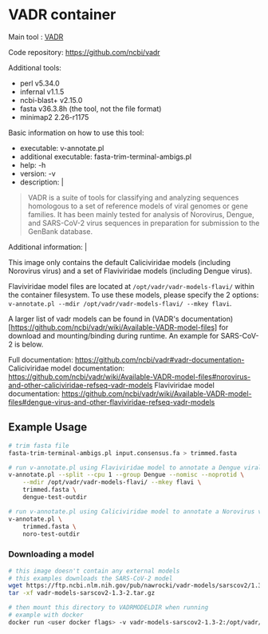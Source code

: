 # VADR container

Main tool : [VADR](https://github.com/ncbi/vadr)
  
Code repository: https://github.com/ncbi/vadr

Additional tools:
- perl v5.34.0
- infernal v1.1.5
- ncbi-blast+ v2.15.0
- fasta v36.3.8h (the tool, not the file format)
- minimap2 2.26-r1175

Basic information on how to use this tool:
- executable: v-annotate.pl
- additional executable: fasta-trim-terminal-ambigs.pl
- help: -h
- version: -v
- description: |

> VADR is a suite of tools for classifying and analyzing sequences homologous to a set of reference models of viral genomes or gene families. It has been mainly tested for analysis of Norovirus, Dengue, and SARS-CoV-2 virus sequences in preparation for submission to the GenBank database.

Additional information: |

This image only contains the default Caliciviridae models (including Norovirus virus) and a set of Flaviviridae models (including Dengue virus). 

Flaviviridae model files are located at `/opt/vadr/vadr-models-flavi/` within the container filesystem. To use these models, please specify the 2 options: `v-annotate.pl --mdir /opt/vadr/vadr-models-flavi/ --mkey flavi`.

A larger list of vadr models can be found in (VADR's documentation)[https://github.com/ncbi/vadr/wiki/Available-VADR-model-files] for download and mounting/binding during runtime. An example for SARS-CoV-2 is below.

Full documentation: https://github.com/ncbi/vadr#vadr-documentation-
Caliciviridae model documentation: https://github.com/ncbi/vadr/wiki/Available-VADR-model-files#norovirus-and-other-caliciviridae-refseq-vadr-models
Flaviviridae model documentation: https://github.com/ncbi/vadr/wiki/Available-VADR-model-files#dengue-virus-and-other-flaviviridae-refseq-vadr-models

## Example Usage

```bash
# trim fasta file
fasta-trim-terminal-ambigs.pl input.consensus.fa > trimmed.fasta

# run v-annotate.pl using Flaviviridae model to annotate a Dengue viral genome
v-annotate.pl --split --cpu 1 --group Dengue --nomisc --noprotid \
    --mdir /opt/vadr/vadr-models-flavi/ --mkey flavi \
    trimmed.fasta \
    dengue-test-outdir

# run v-annotate.pl using Caliciviridae model to annotate a Norovirus viral genome
v-annotate.pl \
    trimmed.fasta \
    noro-test-outdir
```

### Downloading a model

```bash
# this image doesn't contain any external models
# this examples downloads the SARS-CoV-2 model
wget https://ftp.ncbi.nlm.nih.gov/pub/nawrocki/vadr-models/sarscov2/1.3-2/vadr-models-sarscov2-1.3-2.tar.gz
tar -xf vadr-models-sarscov2-1.3-2.tar.gz

# then mount this directory to VADRMODELDIR when running
# example with docker
docker run <user docker flags> -v vadr-models-sarscov2-1.3-2:/opt/vadr/vadr-models staphb/vadr:latest <vadr command>
```
